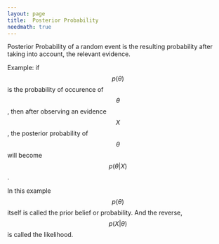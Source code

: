 ```yaml
---
layout: page
title:  Posterior Probability
needmath: true
---
```

Posterior Probability of a random event is the resulting probability after
taking into account, the relevant evidence.

Example: if $$p(\theta)$$ is the probability of occurence of $$\theta$$, then
after observing an evidence $$X$$, the posterior probability of $$\theta$$ will
become $$p(\theta | X)$$.

In this example $$p(\theta)$$ itself is called the prior belief or probability.
And the reverse, $$p(X | \theta)$$ is called the likelihood.
